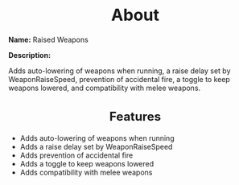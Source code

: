 <h1 style="text-align:center; font-size:2rem; font-weight:bold;">About</h1>

**Name:**
Raised Weapons

**Description:**

Adds auto-lowering of weapons when running, a raise delay set by WeaponRaiseSpeed, prevention of accidental fire, a toggle to keep weapons lowered, and compatibility with melee weapons.

<h2 style="text-align:center; font-size:1.5rem; font-weight:bold;">Features</h2>

- Adds auto-lowering of weapons when running
- Adds a raise delay set by WeaponRaiseSpeed
- Adds prevention of accidental fire
- Adds a toggle to keep weapons lowered
- Adds compatibility with melee weapons

